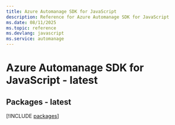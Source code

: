 ```yaml
---
title: Azure Automanage SDK for JavaScript
description: Reference for Azure Automanage SDK for JavaScript
ms.date: 08/11/2025
ms.topic: reference
ms.devlang: javascript
ms.service: automanage
---
```

# Azure Automanage SDK for JavaScript - latest
## Packages - latest
[!INCLUDE [packages](automanage-index.md)]